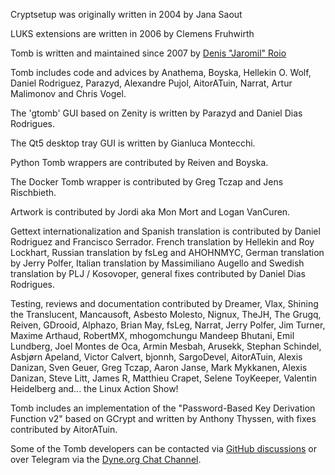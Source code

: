 Cryptsetup was originally written in 2004 by Jana Saout

LUKS extensions are written in 2006 by Clemens Fruhwirth

Tomb is written and maintained since 2007 by [Denis "Jaromil" Roio](https://jaromil.dyne.org)

Tomb includes code and advices by Anathema, Boyska, Hellekin O. Wolf,
Daniel Rodriguez, Parazyd, Alexandre Pujol, AitorATuin, Narrat, Artur
Malimonov and Chris Vogel.

The 'gtomb' GUI based on Zenity is written by Parazyd and Daniel Dias Rodrigues.

The Qt5 desktop tray GUI is written by Gianluca Montecchi.

Python Tomb wrappers are contributed by Reiven and Boyska.

The Docker Tomb wrapper is contributed by Greg Tczap and Jens Rischbieth.

Artwork is contributed by Jordi aka Mon Mort and Logan VanCuren.

Gettext internationalization and Spanish translation is contributed by
Daniel Rodriguez and Francisco Serrador. French translation by
Hellekin and Roy Lockhart, Russian translation by fsLeg and AHOHNMYC,
German translation by Jerry Polfer, Italian translation by
Massimiliano Augello and Swedish translation by PLJ / Kosovoper,
general fixes contributed by Daniel Dias Rodrigues.

Testing, reviews and documentation contributed by Dreamer, Vlax,
Shining the Translucent, Mancausoft, Asbesto Molesto, Nignux, TheJH,
The Grugq, Reiven, GDrooid, Alphazo, Brian May, fsLeg, Narrat, Jerry
Polfer, Jim Turner, Maxime Arthaud, RobertMX, mhogomchungu Mandeep
Bhutani, Emil Lundberg, Joel Montes de Oca, Armin Mesbah, Arusekk,
Stephan Schindel, Asbjørn Apeland, Victor Calvert, bjonnh, SargoDevel,
AitorATuin, Alexis Danizan, Sven Geuer, Greg Tczap, Aaron Janse, Mark
Mykkanen, Alexis Danizan, Steve Litt, James R, Matthieu Crapet, Selene
ToyKeeper, Valentin Heidelberg and...  the Linux Action Show!

Tomb includes an implementation of the "Password-Based Key Derivation
Function v2" based on GCrypt and written by Anthony Thyssen, with
fixes contributed by AitorATuin.

Some of the Tomb developers can be contacted via [GitHub discussions](https://github.com/dyne/Tomb/discussions)
or over Telegram via the [Dyne.org Chat Channel](https://t.me/dyne_chat).
